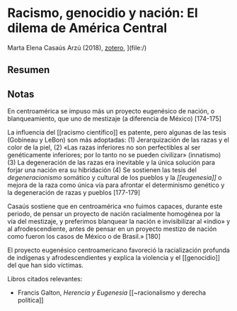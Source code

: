 # Racismo, genocidio y nación: El dilema de América Central

Marta Elena Casaús Arzú (2018), [zotero](zotero://select/items/@casausarzu2018), ](file:/)

## Resumen


## Notas

En centroamérica se impuso más un proyecto eugenésico de nación, o blanqueamiento, que uno de mestizaje (a diferencia de México) [174-175]

La influencia del [[racismo científico]] es patente, pero algunas de las tesis (Gobineau y LeBon) son más adoptadas: (1) Jerarquización de las razas y el color de la piel, (2) «Las razas inferiores no son perfectibles al ser genéticamente inferiores; por lo tanto no se pueden civilizar» (innatismo) (3) La degeneración de las razas era inevitable y la única solución para forjar una nación era su hibridación (4) Se sostienen las tesis del *degeneracionismo* somático y cultural de los pueblos y la *[[eugenesia]]* o mejora de la raza como única vía para afrontar el determinismo genético y la degeneración de razas y pueblos [177-179]

Casaús sostiene que en centroamérica «no fuimos capaces, durante este periodo, de pensar un proyecto de nación racialmente homogénea por la vía del mestizaje, y preferimos blanquear la nación e invisibilizar al «indio» y al afrodescendiente, antes de pensar en un proyecto mestizo de nación como fueron los casos de México o de Brasil.» [180]

El proyecto eugenésico centroamericano favoreció la racialización profunda de indígenas y afrodescendientes y explica la violencia y el [[genocidio]] del que han sido víctimas.

Libros citados relevantes:

- Francis Galton, *Herencia y Eugenesia* [[~racionalismo y derecha política]]
